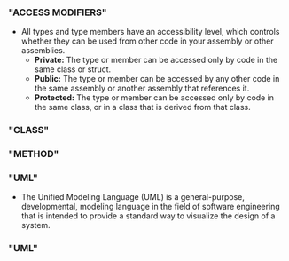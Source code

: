 ### "ACCESS MODIFIERS"
* All types and type members have an accessibility level, which controls whether they can be used from other code in your assembly or other assemblies. 
    * **Private:** The type or member can be accessed only by code in the same class or struct.
    * **Public:** The type or member can be accessed by any other code in the same assembly or another assembly that references it.
    * **Protected:** The type or member can be accessed only by code in the same class, or in a class that is derived from that class.
### "CLASS"
### "METHOD"
### "UML"
* The Unified Modeling Language (UML) is a general-purpose, developmental, modeling language in the field of software engineering that is intended to provide a standard way to visualize the design of a system.
### "UML"
